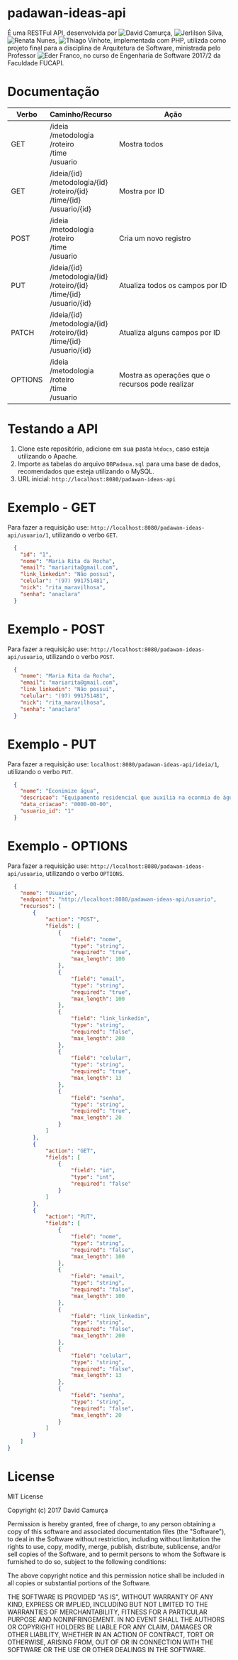 # padawan-ideas-api

É uma RESTFul API, desenvolvida por ![David Camurça](https://github.com/davidscamurca), ![Jerlilson Silva](https://github.com/Jerlilson), ![Renata Nunes](https://github.com/Renata-SN), ![Thiago Vinhote](https://github.com/thiagovinhote), implementada com PHP, utilizda como projeto final para a disciplina de Arquitetura de Software, ministrada pelo Professor ![Eder Franco](https://github.com/ederfranco23), no curso de Engenharia de Software 2017/2 da Faculdade FUCAPI.

# Documentação
| Verbo | Caminho/Recurso | Ação |
| ----- | --------------- |------- |
| GET   | /ideia<br>/metodologia<br>/roteiro<br>/time<br>/usuario | Mostra todos |  
| GET   | /ideia/{id}<br>/metodologia/{id}<br>/roteiro/{id}<br>/time/{id}<br>/usuario/{id} | Mostra por ID |
| POST  | /ideia<br>/metodologia<br>/roteiro<br>/time<br>/usuario | Cria um novo registro  |
| PUT   | /ideia/{id}<br>/metodologia/{id}<br>/roteiro/{id}<br>/time/{id}<br>/usuario/{id} | Atualiza todos os campos por ID |
| PATCH | /ideia/{id}<br>/metodologia/{id}<br>/roteiro/{id}<br>/time/{id}<br>/usuario/{id} | Atualiza alguns campos por ID   |
| OPTIONS | /ideia<br>/metodologia<br>/roteiro<br>/time<br>/usuario | Mostra as operações que o recursos pode realizar |


# Testando a API

  1. Clone este repositório, adicione em sua pasta `htdocs`, caso esteja utilizando o Apache.
  2. Importe as tabelas do arquivo `DBPadaua.sql` para uma base de dados, recomendados que esteja utilizando o MySQL.
  3. URL inicial: `http://localhost:8080/padawan-ideas-api`

# Exemplo - GET

  Para fazer a requisição use: `http://localhost:8080/padawan-ideas-api/usuario/1`, utilizando o verbo `GET`.

```json
  {
    "id": "1",
    "nome": "Maria Rita da Rocha",
    "email": "mariarita@gmail.com",
    "link_linkedin": "Não possui",
    "celular": "(97) 991751481",
    "nick": "rita_maravilhosa",
    "senha": "anaclara"
  }
```

# Exemplo - POST

  Para fazer a requisição use: `http://localhost:8080/padawan-ideas-api/usuario`, utilizando o verbo `POST`.

```json
  {
    "nome": "Maria Rita da Rocha",
    "email": "mariarita@gmail.com",
    "link_linkedin": "Não possui",
    "celular": "(97) 991751481",
    "nick": "rita_maravilhosa",
    "senha": "anaclara"
  }
```

# Exemplo - PUT

  Para fazer a requisição use: `localhost:8080/padawan-ideas-api/ideia/1`, utilizando o verbo `PUT`.

```json
  {
    "nome": "Econimize água",
    "descricao": "Equipamento residencial que auxilia na econmia de água.",
    "data_criacao": "0000-00-00",
    "usuario_id": "1"
  }
```

# Exemplo - OPTIONS

  Para fazer a requisição use: `http://localhost:8080/padawan-ideas-api/usuario`, utilizando o verbo `OPTIONS`.

```json
  {
    "nome": "Usuario",
    "endpoint": "http://localhost:8080/padawan-ideas-api/usuario",
    "recursos": [
        {
            "action": "POST",
            "fields": [
                {
                    "field": "nome",
                    "type": "string",
                    "required": "true",
                    "max_length": 100
                },
                {
                    "field": "email",
                    "type": "string",
                    "required": "true",
                    "max_length": 100
                },
                {
                    "field": "link_linkedin",
                    "type": "string",
                    "required": "false",
                    "max_length": 200
                },
                {
                    "field": "celular",
                    "type": "string",
                    "required": "true",
                    "max_length": 13
                },
                {
                    "field": "senha",
                    "type": "string",
                    "required": "true",
                    "max_length": 20
                }
            ]
        },
        {
            "action": "GET",
            "fields": [
                {
                    "field": "id",
                    "type": "int",
                    "required": "false"
                }
            ]
        },
        {
            "action": "PUT",
            "fields": [
                {
                    "field": "nome",
                    "type": "string",
                    "required": "false",
                    "max_length": 100
                },
                {
                    "field": "email",
                    "type": "string",
                    "required": "false",
                    "max_length": 100
                },
                {
                    "field": "link_linkedin",
                    "type": "string",
                    "required": "false",
                    "max_length": 200
                },
                {
                    "field": "celular",
                    "type": "string",
                    "required": "false",
                    "max_length": 13
                },
                {
                    "field": "senha",
                    "type": "string",
                    "required": "false",
                    "max_length": 20
                }
            ]
        }
    ]
}
```


# License

MIT License

Copyright (c) 2017 David Camurça

Permission is hereby granted, free of charge, to any person obtaining a copy
of this software and associated documentation files (the "Software"), to deal
in the Software without restriction, including without limitation the rights
to use, copy, modify, merge, publish, distribute, sublicense, and/or sell
copies of the Software, and to permit persons to whom the Software is
furnished to do so, subject to the following conditions:

The above copyright notice and this permission notice shall be included in all
copies or substantial portions of the Software.

THE SOFTWARE IS PROVIDED "AS IS", WITHOUT WARRANTY OF ANY KIND, EXPRESS OR
IMPLIED, INCLUDING BUT NOT LIMITED TO THE WARRANTIES OF MERCHANTABILITY,
FITNESS FOR A PARTICULAR PURPOSE AND NONINFRINGEMENT. IN NO EVENT SHALL THE
AUTHORS OR COPYRIGHT HOLDERS BE LIABLE FOR ANY CLAIM, DAMAGES OR OTHER
LIABILITY, WHETHER IN AN ACTION OF CONTRACT, TORT OR OTHERWISE, ARISING FROM,
OUT OF OR IN CONNECTION WITH THE SOFTWARE OR THE USE OR OTHER DEALINGS IN THE
SOFTWARE.
